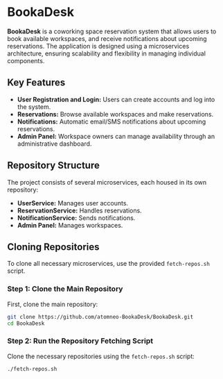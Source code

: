 # BookaDesk

**BookaDesk** is a coworking space reservation system that allows users to book available workspaces, and receive notifications about upcoming reservations. The application is designed using a microservices architecture, ensuring scalability and flexibility in managing individual components.

## Key Features

- **User Registration and Login:** Users can create accounts and log into the system.
- **Reservations:** Browse available workspaces and make reservations.
- **Notifications:** Automatic email/SMS notifications about upcoming reservations.
- **Admin Panel:** Workspace owners can manage availability through an administrative dashboard.

## Repository Structure

The project consists of several microservices, each housed in its own repository:

- **UserService:** Manages user accounts.
- **ReservationService:** Handles reservations.
- **NotificationService:** Sends notifications.
- **Admin Panel:** Manages workspaces.

## Cloning Repositories

To clone all necessary microservices, use the provided `fetch-repos.sh` script.

### Step 1: Clone the Main Repository

First, clone the main repository:

```bash
git clone https://github.com/atomneo-BookaDesk/BookaDesk.git
cd BookaDesk
```

### Step 2: Run the Repository Fetching Script

Clone the necessary repositories using the `fetch-repos.sh` script:

```bash
./fetch-repos.sh
```
